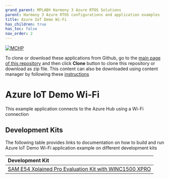 ```yaml
---
grand_parent: MPLAB® Harmony 3 Azure RTOS Solutions
parent: Harmony 3 Azure RTOS configurations and application examples
title: Azure IoT Demo Wi-Fi
has_children: true
has_toc: false
nav_order: 2
---
```


[![MCHP](https://www.microchip.com/ResourcePackages/Microchip/assets/dist/images/logo.png)](https://www.microchip.com)

To clone or download these applications from Github, go to the [main page of this repository](https://github.com/Microchip-MPLAB-Harmony/azure_rtos) and then click **Clone** button to clone this repository or download as zip file. This content can also be downloaded using content manager by following these [instructions](https://github.com/Microchip-MPLAB-Harmony/contentmanager/wiki)

# Azure IoT Demo Wi-Fi

This example application connects to the Azure Hub using a Wi-Fi connection

## Development Kits
The following table provides links to documentation on how to build and run Azure IoT Demo Wi-Fi application example on different development kits

| Development Kit |
|:----------------|
|[SAM E54 Xplained Pro Evaluation Kit with WINC1500 XPRO](docs/readme_sam_e54_winc1500_xpro.md) |
